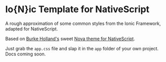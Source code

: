 # Io{N}ic Template for NativeScript
A rough approximation of some common styles from the Ionic Framework, adapted for NativeScript.

Based on [Burke Holland's](https://twitter.com/burkeholland) sweet [Nova theme for NativeScript](https://github.com/burkeholland/nativescript-nova).

Just grab the `app.css` file and slap it in the `app` folder of your own project. Docs coming soon.
